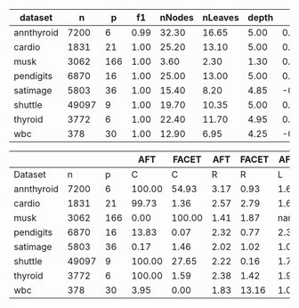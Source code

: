 | dataset    | n     | p   | f1   | nNodes | nLeaves | depth | Q     | J    |
| ---------- | ----- | --- | ---- | ------ | ------- | ----- | ----- | ---- |
| annthyroid | 7200  | 6   | 0.99 | 32.30  | 16.65   | 5.00  | 0.94  | 0.91 |
| cardio     | 1831  | 21  | 1.00 | 25.20  | 13.10   | 5.00  | 0.55  | 0.38 |
| musk       | 3062  | 166 | 1.00 | 3.60   | 2.30    | 1.30  | 0.00  | 0.02 |
| pendigits  | 6870  | 16  | 1.00 | 25.00  | 13.00   | 5.00  | 0.95  | 0.41 |
| satimage   | 5803  | 36  | 1.00 | 15.40  | 8.20    | 4.85  | -0.37 | 0.13 |
| shuttle    | 49097 | 9   | 1.00 | 19.70  | 10.35   | 5.00  | 0.85  | 0.59 |
| thyroid    | 3772  | 6   | 1.00 | 22.40  | 11.70   | 4.95  | 0.50  | 0.82 |
| wbc        | 378   | 30  | 1.00 | 12.90  | 6.95    | 4.25  | -0.29 | 0.13 |


|            |       |     | AFT    | FACET  | AFT  | FACET | AFT  | FACET | AFT   | FACET |
| ---------- | ----- | --- | ------ | ------ | ---- | ----- | ---- | ----- | ----- | ----- |
| Dataset    | n     | p   | C      | C      | R    | R     | L    | L     | D     | D     |
| annthyroid | 7200  | 6   | 100.00 | 54.93  | 3.17 | 0.93  | 1.68 | 1.65  | 0.89  | 0.66  |
| cardio     | 1831  | 21  | 99.73  | 1.36   | 2.57 | 2.79  | 1.60 | 1.80  | 7.08  | 3.12  |
| musk       | 3062  | 166 | 0.00   | 100.00 | 1.41 | 1.87  | nan  | 11.14 | nan   | 7.86  |
| pendigits  | 6870  | 16  | 13.83  | 0.07   | 2.32 | 0.77  | 2.39 | 2.00  | 14.42 | 3.78  |
| satimage   | 5803  | 36  | 0.17   | 1.46   | 2.02 | 1.02  | 1.00 | 3.65  | 8.68  | 6.86  |
| shuttle    | 49097 | 9   | 100.00 | 27.65  | 2.22 | 0.16  | 1.72 | 1.08  | 1.61  | 0.27  |
| thyroid    | 3772  | 6   | 100.00 | 1.59   | 2.38 | 1.42  | 1.97 | 1.08  | 3.74  | 1.72  |
| wbc        | 378   | 30  | 3.95   | 0.00   | 1.83 | 13.16 | 1.00 | nan   | 5.06  | nan   |
